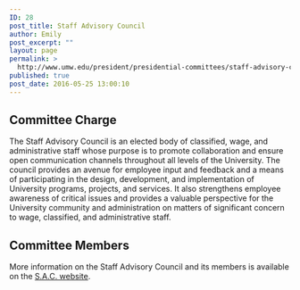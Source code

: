 ```yaml
---
ID: 28
post_title: Staff Advisory Council
author: Emily
post_excerpt: ""
layout: page
permalink: >
  http://www.umw.edu/president/presidential-committees/staff-advisory-council/
published: true
post_date: 2016-05-25 13:00:10
---
```

<h2>Committee Charge</h2>
The Staff Advisory Council is an elected body of classified, wage, and administrative staff whose purpose is to promote collaboration and ensure open communication channels throughout all levels of the University. The council provides an avenue for employee input and feedback and a means of participating in the design, development, and implementation of University programs, projects, and services. It also strengthens employee awareness of critical issues and provides a valuable perspective for the University community and administration on matters of significant concern to wage, classified, and administrative staff.
<h2>Committee Members</h2>
More information on the Staff Advisory Council and its members is available on the <a href="https://in.umw.edu/sac/">S.A.C. website</a>.